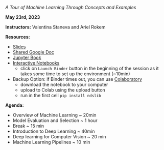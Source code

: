 *A Tour of Machine Learning Through Concepts and Examples*

**May 23rd, 2023**

**Instructors:** Valentina Staneva and Ariel Rokem

**Resources:**
* [Slides](https://docs.google.com/presentation/d/1b4pvtfHXd6AQQsUHZB14PRb4ooDwBbukYZ88kK8L62A/edit?usp=sharing)
* [Shared Google Doc](https://docs.google.com/document/d/10rm8SKDhO0dpH8m05eOcmdgmomOsWwoYv1BBpz7p0F4/edit?usp=sharing)
* [Jupyter Book](https://neuroimaging-data-science.org/content/007-ml/001-core-concepts.html)
* [Interactive Notebooks](https://github.com/arokem/binder-nds)
  * click on `Launch Binder` button in the beginning of the session as it takes some time to set up the environment (~10min)
* Backup Option: if Binder times out, you can use [Colaboratory](https://colab.research.google.com/)
  * download the notebook to your computer
  * upload to Colab using the upload button
  * run in the first cell `pip install ndslib`

**Agenda:**

* Overview of Machine Learning ~ 20min
* Model Evaluation and Selection ~ 1 hour
* Break ~ 15 min
* Introduction to Deep Learning ~ 40min
* Deep learning for Computer Vision ~ 20 min
* Machine Learning Pipelines ~ 10 min
